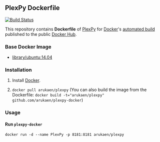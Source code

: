 ## PlexPy Dockerfile

[![Build Status](https://travis-ci.org/arukaen/plexpy-docker.svg?branch=master)](https://travis-ci.org/arukaen/plexpy-docker)

This repository contains **Dockerfile** of [PlexPy](https://github.com/drzoidberg33/plexpy) for [Docker](https://www.docker.com/)'s [automated build](https://registry.hub.docker.com/u/arukaen/plexpy/) published to the public [Docker Hub](https://hub.docker.com/).

### Base Docker Image

* [library/ubuntu:14.04](https://github.com/docker-library/docs/blob/master/ubuntu/tag-details.md#ubuntu1404)

### Installation

1. Install [Docker](https://www.docker.com/).

2. `docker pull arukaen/plexpy`
    (You can also build the image from the Dockerfile: `docker build -t="arukaen/plexpy" github.com/arukaen/plexpy-docker`)

### Usage

#### Run `plexpy-docker`
    docker run -d --name PlexPy -p 8181:8181 arukaen/plexpy
